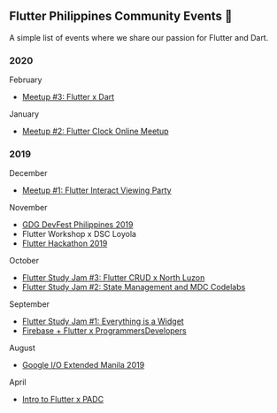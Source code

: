 ## Flutter Philippines Community Events 💙

A simple list of events where we share our passion for Flutter and Dart.

### 2020

February
- [Meetup #3: Flutter x Dart](https://flutter.ph/meetup/3)

January
- [Meetup #2: Flutter Clock Online Meetup](https://www.meetup.com/flutterph/events/267801654/)

### 2019

December
- [Meetup #1: Flutter Interact Viewing Party](https://www.meetup.com/flutterph/events/266283702/)

November
- [GDG DevFest Philippines 2019](https://devfest.gdgph.org)
- Flutter Workshop x DSC Loyola
- [Flutter Hackathon 2019](https://www.meetup.com/flutterph/events/265531242/)

October
- [Flutter Study Jam #3: Flutter CRUD x North Luzon](https://www.meetup.com/flutterph/events/265425742/)
- [Flutter Study Jam #2: State Management and MDC Codelabs](https://www.meetup.com/flutterph/events/265151125/)

September
- [Flutter Study Jam #1: Everything is a Widget](https://www.meetup.com/flutterph/events/264714372/)
- [Firebase + Flutter x ProgrammersDevelopers](https://www.eventbrite.com/e/pd-meetup-1010-tickets-73376221253)

August
- [Google I/O Extended Manila 2019](https://ioextended.gdgph.org/)

April
- [Intro to Flutter x PADC](https://www.meetup.com/Philippine-Android-Developers-Community/events/260470430/)

